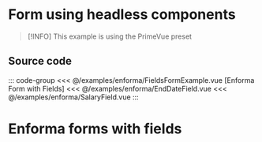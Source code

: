 <script setup>
import FormExample from './enforma/FieldsFormExample.vue'
</script>

# Form using headless components

> [!INFO]
> This example is using the PrimeVue preset

<ClientOnly>
    <LiveDemo :component="FormExample"></LiveDemo>
</ClientOnly>

## Source code

::: code-group
<<< @/examples/enforma/FieldsFormExample.vue [Enforma Form with Fields]
<<< @/examples/enforma/EndDateField.vue
<<< @/examples/enforma/SalaryField.vue
:::

# Enforma forms with fields

<!-- 
This page should provide:
1. Complete working example of a Enforma form
2. Fields are rendered using EncolaField, EncolaRepeatable components
3. Props are passed directly to the field
4. Include a few simple fields
5. Include a repeatable field
6. Show validation errors
7. Submit handling (alert a message on valid form)

Page should provide not just code but a working example. 
Component file will be in ./components/FieldsFormExample.vue
-->

